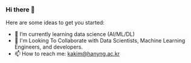 ### Hi there 👋

Here are some ideas to get you started:

- 🌱 I’m currently learning data science (AI/ML/DL)
- 👯 I'm Looking To Collaborate with Data Scientists, Machine Learning Engineers, and developers.
- 📫 How to reach me: kakim@hanyng.ac.kr
